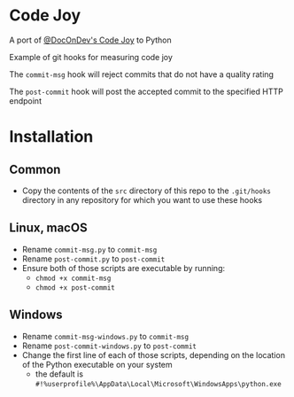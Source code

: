 # Code Joy
A port of [@DocOnDev's Code Joy](https://github.com/DocOnDev/team_joy) to Python

Example of git hooks for measuring code joy

The `commit-msg` hook will reject commits that do not have a quality rating

The `post-commit` hook will post the accepted commit to the specified HTTP endpoint

# Installation
## Common
- Copy the contents of the `src` directory of this repo to the `.git/hooks` directory in any repository for which you want to use these hooks

## Linux, macOS
- Rename `commit-msg.py` to `commit-msg`
- Rename `post-commit.py` to `post-commit`
- Ensure both of those scripts are executable by running:
	- `chmod +x commit-msg`
	- `chmod +x post-commit`

## Windows
- Rename `commit-msg-windows.py` to `commit-msg`
- Rename `post-commit-windows.py` to `post-commit`
- Change the first line of each of those scripts, depending on the location of the Python executable on your system
	- the default is `#!%userprofile%\AppData\Local\Microsoft\WindowsApps\python.exe`

